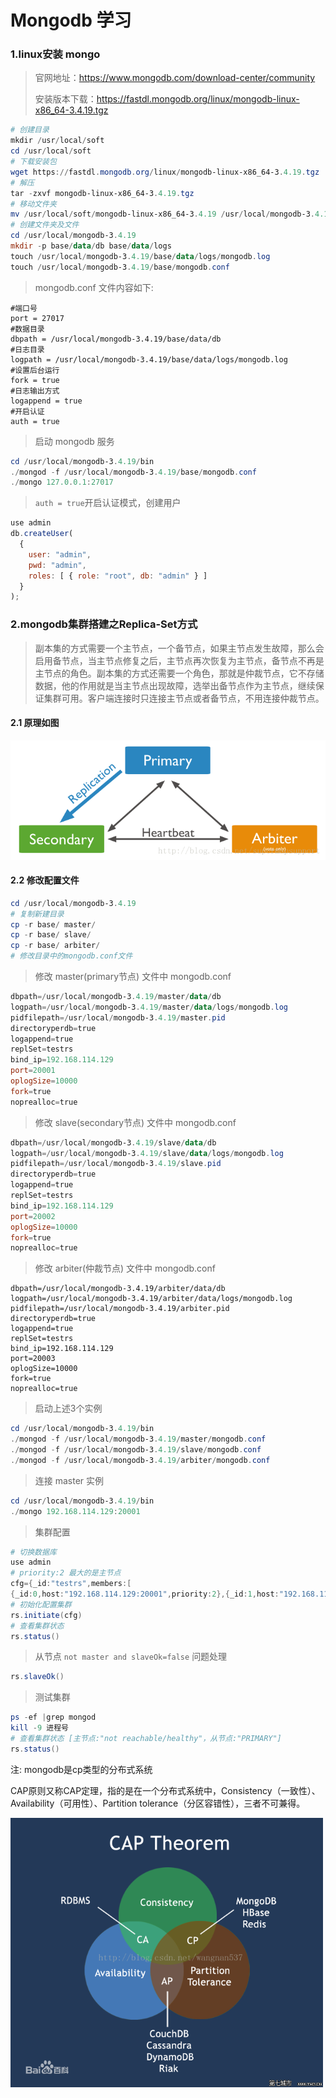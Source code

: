 # Mongodb 学习

### 1.linux安装 mongo

> 官网地址：https://www.mongodb.com/download-center/community
>
> 安装版本下载：https://fastdl.mongodb.org/linux/mongodb-linux-x86_64-3.4.19.tgz

```powershell
# 创建目录
mkdir /usr/local/soft
cd /usr/local/soft
# 下载安装包
wget https://fastdl.mongodb.org/linux/mongodb-linux-x86_64-3.4.19.tgz
# 解压
tar -zxvf mongodb-linux-x86_64-3.4.19.tgz
# 移动文件夹
mv /usr/local/soft/mongodb-linux-x86_64-3.4.19 /usr/local/mongodb-3.4.19
# 创建文件夹及文件
cd /usr/local/mongodb-3.4.19
mkdir -p base/data/db base/data/logs
touch /usr/local/mongodb-3.4.19/base/data/logs/mongodb.log
touch /usr/local/mongodb-3.4.19/base/mongodb.conf
```

> mongodb.conf 文件内容如下:

```
#端口号
port = 27017
#数据目录
dbpath = /usr/local/mongodb-3.4.19/base/data/db
#日志目录
logpath = /usr/local/mongodb-3.4.19/base/data/logs/mongodb.log
#设置后台运行
fork = true
#日志输出方式
logappend = true
#开启认证
auth = true
```

> 启动 mongodb 服务

````powershell
cd /usr/local/mongodb-3.4.19/bin
./mongod -f /usr/local/mongodb-3.4.19/base/mongodb.conf
./mongo 127.0.0.1:27017
````

> `auth = true`开启认证模式，创建用户

```javascript
use admin
db.createUser(
  {
    user: "admin",
    pwd: "admin",
    roles: [ { role: "root", db: "admin" } ]
  }
);
```

### 2.mongodb集群搭建之Replica-Set方式

>副本集的方式需要一个主节点，一个备节点，如果主节点发生故障，那么会启用备节点，当主节点修复之后，主节点再次恢复为主节点，备节点不再是主节点的角色。副本集的方式还需要一个角色，那就是仲裁节点，它不存储数据，他的作用就是当主节点出现故障，选举出备节点作为主节点，继续保证集群可用。客户端连接时只连接主节点或者备节点，不用连接仲裁节点。

#### 2.1 原理如图

<img src="images/mongodb/replica_set.png" width="600" />

#### 2.2 修改配置文件

```powershell
cd /usr/local/mongodb-3.4.19
# 复制新建目录
cp -r base/ master/
cp -r base/ slave/
cp -r base/ arbiter/
# 修改目录中的mongodb.conf文件
```

> 修改 master(primary节点) 文件中 mongodb.conf

```powershell
dbpath=/usr/local/mongodb-3.4.19/master/data/db
logpath=/usr/local/mongodb-3.4.19/master/data/logs/mongodb.log
pidfilepath=/usr/local/mongodb-3.4.19/master.pid
directoryperdb=true
logappend=true
replSet=testrs
bind_ip=192.168.114.129
port=20001
oplogSize=10000
fork=true
noprealloc=true
```

> 修改 slave(secondary节点) 文件中 mongodb.conf

```powershell
dbpath=/usr/local/mongodb-3.4.19/slave/data/db
logpath=/usr/local/mongodb-3.4.19/slave/data/logs/mongodb.log
pidfilepath=/usr/local/mongodb-3.4.19/slave.pid
directoryperdb=true
logappend=true
replSet=testrs
bind_ip=192.168.114.129
port=20002
oplogSize=10000
fork=true
noprealloc=true
```

> 修改 arbiter(仲裁节点) 文件中 mongodb.conf

```
dbpath=/usr/local/mongodb-3.4.19/arbiter/data/db
logpath=/usr/local/mongodb-3.4.19/arbiter/data/logs/mongodb.log
pidfilepath=/usr/local/mongodb-3.4.19/arbiter.pid
directoryperdb=true
logappend=true
replSet=testrs
bind_ip=192.168.114.129
port=20003
oplogSize=10000
fork=true
noprealloc=true
```

> 启动上述3个实例

```powershell
cd /usr/local/mongodb-3.4.19/bin
./mongod -f /usr/local/mongodb-3.4.19/master/mongodb.conf
./mongod -f /usr/local/mongodb-3.4.19/slave/mongodb.conf
./mongod -f /usr/local/mongodb-3.4.19/arbiter/mongodb.conf
```

> 连接 master 实例

```powershell
cd /usr/local/mongodb-3.4.19/bin
./mongo 192.168.114.129:20001
```

> 集群配置

```powershell
# 切换数据库
use admin
# priority:2 最大的是主节点
cfg={_id:"testrs",members:[
{_id:0,host:"192.168.114.129:20001",priority:2},{_id:1,host:"192.168.114.129:20002",priority:1},{_id:2,host:"192.168.114.129:20003",arbiterOnly:true}]};
# 初始化配置集群
rs.initiate(cfg)
# 查看集群状态
rs.status()
```

> 从节点 `not master and slaveOk=false` 问题处理

```powershell
rs.slaveOk()
```

> 测试集群

```powershell
ps -ef |grep mongod
kill -9 进程号
# 查看集群状态 [主节点:"not reachable/healthy"，从节点:"PRIMARY"]
rs.status()
```

注: mongodb是cp类型的分布式系统

CAP原则又称CAP定理，指的是在一个分布式系统中，Consistency（一致性）、 Availability（可用性）、Partition tolerance（分区容错性），三者不可兼得。

<img src="images/mongodb/cap.jpg" width="500" />